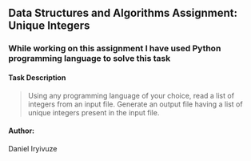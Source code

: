 ## Data Structures and Algorithms Assignment: Unique Integers

### While working on this assignment I have used Python programming language to solve this task 

#### Task Description
> Using any programming language of your choice, read a list of integers from an input file. Generate an output file having a list of unique integers present in the input file.

#### Author:
Daniel Iryivuze
